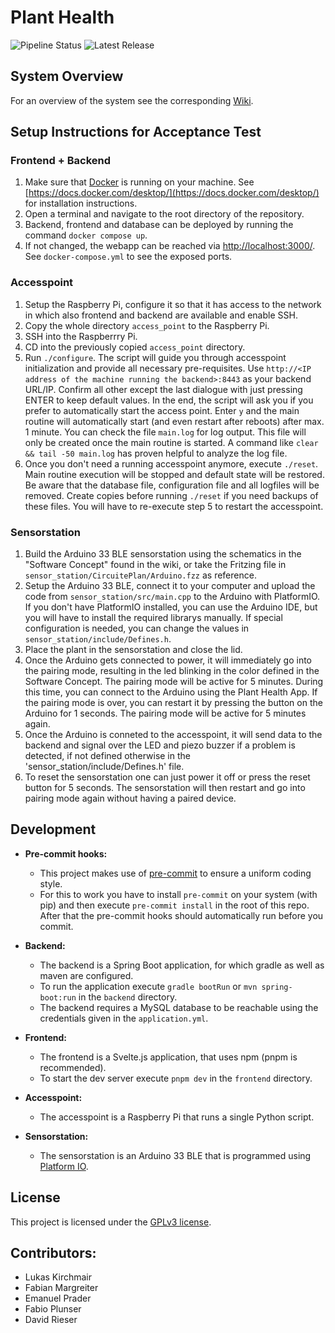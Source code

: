 # Plant Health

![Pipeline Status](https://git.uibk.ac.at/informatik/qe/swess23/group1/g1t1/badges/main/pipeline.svg)
![Latest Release](https://git.uibk.ac.at/informatik/qe/swess23/group1/g1t1/-/badges/release.svg)

## System Overview

For an overview of the system see the corresponding [Wiki](https://git.uibk.ac.at/informatik/qe/swess23/group1/g1t1/-/wikis/home).

## Setup Instructions for Acceptance Test

### Frontend + Backend

1. Make sure that [Docker](https://www.docker.com/) is running on your machine. See [https://docs.docker.com/desktop/](https://docs.docker.com/desktop/) for installation instructions.
2. Open a terminal and navigate to the root directory of the repository.
3. Backend, frontend and database can be deployed by running the command `docker compose up`.  
4. If not changed, the webapp can be reached via [http://localhost:3000/](http://localhost:3000/). See `docker-compose.yml` to see the exposed ports.

### Accesspoint

1. Setup the Raspberry Pi, configure it so that it has access to the network in which also frontend and backend are available and enable SSH.
2. Copy the whole directory `access_point` to the Raspberry Pi.
3. SSH into the Raspberrry Pi.
4. CD into the previously copied `access_point` directory.
5. Run `./configure`. The script will guide you through accesspoint initialization and provide all necessary pre-requisites. Use `http://<IP address of the machine running the backend>:8443` as your backend URL/IP. Confirm all other except the last dialogue with just pressing ENTER to keep default values. In the end, the script will ask you if you prefer to automatically start the access point. Enter `y` and the main routine will automatically start (and even restart after reboots) after max. 1 minute. You can check the file `main.log` for log output. This file will only be created once the main routine is started. A command like `clear && tail -50 main.log` has proven helpful to analyze the log file.
6. Once you don't need a running accesspoint anymore, execute `./reset`. Main routine execution will be stopped and default state will be restored. Be aware that the database file, configuration file and all logfiles will be removed. Create copies before running `./reset` if you need backups of these files. You will have to re-execute step 5 to restart the accesspoint.

### Sensorstation

1. Build the Arduino 33 BLE sensorstation using the schematics in the "Software Concept" found in the wiki, or take the Fritzing file in `sensor_station/CircuitePlan/Arduino.fzz` as reference.
2. Setup the Arduino 33 BLE, connect it to your computer and upload the code from `sensor_station/src/main.cpp` to the Arduino with PlatformIO. If you don't have PlatformIO installed, you can use the Arduino IDE, but you will have to install the required librarys manually. If special configuration is needed, you can change the values in `sensor_station/include/Defines.h`.
3. Place the plant in the sensorstation and close the lid.
4. Once the Arduino gets connected to power, it will immediately go into the pairing mode, resulting in the led blinking in the color defined in the Software Concept. The pairing mode will be active for 5 minutes. During this time, you can connect to the Arduino using the Plant Health App. If the pairing mode is over, you can restart it by pressing the button on the Arduino for 1 seconds. The pairing mode will be active for 5 minutes again.
5. Once the Arduino is conneted to the accesspoint, it will send data to the backend and signal over the LED and piezo buzzer if a problem is detected, if not defined otherwise in the 'sensor_station/include/Defines.h' file.
6. To reset the sensorstation one can just power it off or press the reset button for 5 seconds. The sensorstation will then restart and go into pairing mode again without having a paired device.


## Development
- **Pre-commit hooks:**
    - This project makes use of [pre-commit](https://pre-commit.com) to ensure a uniform coding style.
    - For this to work you have to install `pre-commit` on your system (with pip) and then execute `pre-commit install` in the root of this repo. After that the pre-commit hooks should automatically run before you commit.

- **Backend:**
    - The backend is a Spring Boot application, for which gradle as well as maven are configured. 
    - To run the application execute `gradle bootRun` or `mvn spring-boot:run` in the `backend` directory.
	- The backend requires a MySQL database to be reachable using the credentials given in the `application.yml`. 

- **Frontend:**
    - The frontend is a Svelte.js application, that uses npm (pnpm is recommended).
    - To start the dev server execute `pnpm dev` in the `frontend` directory.

- **Accesspoint:**
    - The accesspoint is a Raspberry Pi that runs a single Python script. 

- **Sensorstation:**
    - The sensorstation is an Arduino 33 BLE that is programmed using [Platform IO](https://platformio.org/).
	

## License

This project is licensed under the [GPLv3 license].

[GPLv3 License]: https://git.uibk.ac.at/informatik/qe/swess23/group1/g1t1/-/blob/main/LICENSE

## Contributors:
- Lukas Kirchmair
- Fabian Margreiter
- Emanuel Prader
- Fabio Plunser 
- David Rieser
